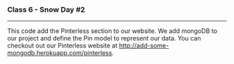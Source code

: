 ### Class 6 - Snow Day #2
---

This code add the Pinterless section to our website. We add mongoDB to our project and define the Pin model to represent our data.  You can checkout out our Pinterless website at http://add-some-mongodb.herokuapp.com/pinterless.
